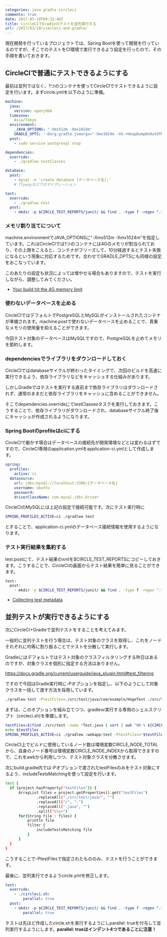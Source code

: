 ```yaml
---
categories: java gradle circleci
comments: true
date: 2017-03-10T09:32:48Z
title: CircleCIでGradleのテストを並列実行する
url: /2017/03/10/ciecleci-and-gradle/
---
```


現在開発を行っているプロジェクトでは、Spring Bootを使って開発を行っているのですが、そこでのテストをCI環境で実行できるよう設定を行ったので、その手順を書いておきます。

## CircleCIで普通にテストできるようにする

最初は並列ではなく、1つのコンテナを使ってCircleCIでテストできるように設定を行います。まずcircle.ymlを以下のように準備。

``` yml circle.yml
machine:
  java:
    version: openjdk8
  timezone:
    Asia/Tokyo
  environment:
    _JAVA_OPTIONS: "-Xms512m -Xmx1024m"
    GRADLE_OPTS: '-Dorg.gradle.jvmargs="-Xmx1024m -XX:+HeapDumpOnOutOfMemoryError"'
  post:
    - sudo service postgresql stop

dependencies:
  override:
    - ./gradlew testClasses

database:
  post:
    - mysql -e 'create database [データベース名];'
    # flywayなどでのマイグレーション

test:
  override:
    - ./gradlew test
  post:
    - mkdir -p $CIRCLE_TEST_REPORTS/junit/ && find . -type f -regex ".*/build/test-results/.*xml" -exec cp {} $CIRCLE_TEST_REPORTS/junit/ \;:
```

### メモリ割り当てについて

machine.environmentでJAVA_OPTIONSに"-Xms512m -Xmx1024m"を指定しています。これはCircleCIでは1つのコンテナには4Gのメモリが割当られており、その上限をこえると、コンテナがフリーズして、10分経過するとテスト失敗になるという現象に対応するためです。合わせてGRADLE_OPTSにも同様の設定をおこなっています。

このあたりの設定も状況によっては増やせる場合もありますので、テストを実行しながら、調整してみてください。

- [Your build hit the 4G memory limit](https://circleci.com/docs/1.0/oom/)

### 使わないデータベースを止める

CircleCIではデフォルトでPostgreSQLとMySQLがインストールされたコンテナが準備されます。machine.postで使わないデータベースを止めることで、貴重なメモリの使用量を抑えることができます。

今回テスト対象のデータベースはMySQLですので、PostgreSQLを止めてメモリを節約します。

### dependenciesでライブラリをダウンロードしておく

CircleCIではdatabaseサイクルが終わったタイミングで、次回のビルドを高速に実行できるよう、依存ライブラリなどをキャッシュする仕組みがあります。

しかしGradleではテストを実行する直前まで依存ライブラリはダウンロードされず、通常のままだと依存ライブラリをキャッシュに含めることができません。

そこでdependencies.overrideにてtestClassesタスクを実行しておきます。こうすることで、依存ライブラリがダウンロードされ、databaseサイクル終了後にキャッシュが作成されるようになります。

### Spring Bootのprofileはciにする

CircleCIで動かす場合はデータベースの接続先が開発環境などとは変わるはずですので、CircleCI専用のapplication.ymlをapplication-ci.ymlとして作成します。

``` yml application-ci.yml
spring:
  profiles:
    active: ci
  datasource:
    url: jdbc:mysql://localhost:3306/{データベース名}
    username: ubuntu
    password:
    driverClassName: com.mysql.jdbc.Driver
```

CircleCIのMySQLには上記の設定で接続可能です。次にテスト実行時に

``` bash
SPRING_PROFILES_ACTIVE=ci ./gradlew test
```

とすることで、application-ci.ymlのデータベース接続情報を使用するようになります。

### テスト実行結果を集約する
test.postにて、テスト結果のxmlを$CIRCLE_TEST_REPORTSにコピーしておきます。こうすることで、CircleCIの画面からテスト結果を簡単に見ることができます。

``` bash
test:
  post:
    - mkdir -p $CIRCLE_TEST_REPORTS/junit/ && find . -type f -regex ".*/build/test-results/.*xml" -exec cp {} $CIRCLE_TEST_REPORTS/junit/ \;:
```

- [Collecting test metadata](https://circleci.com/docs/1.0/test-metadata/#gradle-junit-results)

## 並列テストが実行できるようにする

次にCircleCI+Gradleで並列テストをすることを考えてみます。

一般的に並列テストを行う場合は、テスト対象のクラスを取得し、これをノードそれぞれに均等に割り振ることでテストを分散して実行します。

Gradleにはデフォルトではテスト対象のクラスフィルタリングする昨日はあるのですが、対象クラスを個別に指定する方法はありません。

https://docs.gradle.org/current/userguide/java_plugin.html#test_filtering

ですので今回はGradle実行時に-Pオプションを指定し、以下のようにして対象クラスを一括して渡す方法を採用しています。

``` bash
./gradlew test -PtestFiles=./src/test/java/com/example/HogeTest ./src/test/java/com/example/FugaTest ....以下テスト対象クラスを列挙
```

まずは、このオプションを組み立てつつ、gradleｗ実行する専用のシェルスクリプト（circleci.sh)を準備します。

``` bash circleci.sh
testFiles=$(find ./src/test -name *Test.java | sort | awk "NR % ${CIRCLE_NODE_TOTAL} == ${CIRCLE_NODE_INDEX}")
echo $testFiles
SPRING_PROFILES_ACTIVE=ci ./gradlew :webapp:test -PtestFiles="$testFiles"
```

CircleCI上でビルドに使用しているノード数は環境変数CIRCLE_NODE_TOTALから、自身のノード番号は環境変数CIRCLE_NODE_INDEXから取得できますので、これをawkから利用しつつ、テスト対象クラスを分散させます。

次にbuild.gradle内では-Pオプションで渡されたtestFilesのみをテスト対象にするよう、includeTestsMatchingを使って設定を行います。

``` bash build.gradle
test {
  if (project.hasProperty("testFiles")) {
      ArrayList files = project.getProperties().get("testFiles")
              .replaceAll("./src/test/java/", "")
              .replaceAll("/", ".")
              .replaceAll(".java", "")
              .split("\\s+")
      for(String file : files) {
          println file
          filter {
              includeTestsMatching file
          }
      }
  }  
}
```

こうすることで-PtestFilesで指定されたもののみ、テストを行うことができます。

最後に、並列実行できるようcircle.ymlを修正します。

``` yml circle.yml
test:
  override:
    - ./circleci.sh:
        parallel: true
  post:
    - mkdir -p $CIRCLE_TEST_REPORTS/junit/ && find . -type f -regex ".*/build/test-results/.*xml" -exec cp {} $CIRCLE_TEST_REPORTS/junit/ \;:
        parallel: true
```

テストは先ほど作成したcircle.shを実行するようにしparallel: trueを付与して並列実行するようにします。**parallel: trueはインデント4つであることに注意！**
